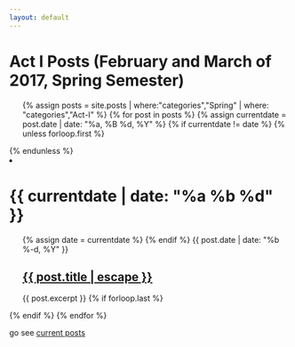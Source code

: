 ```yaml
---
layout: default
---
```


<style>
  .post-list > ul > li {
    display: inline-block;
    border: dashed 0.1em #555;
    border-radius: 1.5em;
    padding: 0.7em;
    max-width: 13em;
  }
  .post-list li.computer-lab {
    background-color: #FDE;
  }
</style>

<div class="home">

  <h1 class="page-heading">Act I Posts (February and March of 2017, Spring Semester)</h1>

  <ul class="post-list">
    {% assign posts = site.posts | where:"categories","Spring" | where: "categories","Act-I" %}
    {% for post in posts %}
      {% assign currentdate = post.date | date: "%a, %B %d, %Y" %}
      {% if currentdate != date %}
      {% unless forloop.first %}</ul>{% endunless %}
      <li>
        <h1>{{ currentdate | date: "%a %b %d" }}</h1>
      </li>
      <ul>
      {% assign date = currentdate %}
      {% endif %}
      <li{% if post.computer-lab == true %} class="computer-lab"{% endif %}>
        <span class="post-meta">{{ post.date | date: "%b %-d, %Y" }}</span>
        <h2>
          <a class="post-link" href="{{ post.url | prepend: site.baseurl }}">
            {{ post.title | escape }}
          </a>
        </h2>
        <span>
          {{ post.excerpt }}
        </span>
      </li>
      {% if forloop.last %}</ul>{% endif %}
    {% endfor %}
  </ul>

  <p>go see <a href="{{ "/" | prepend: site.baseurl }}">current posts</a></p>

</div>
